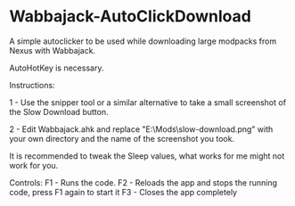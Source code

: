 # Wabbajack-AutoClickDownload
A simple autoclicker to be used while downloading large modpacks from Nexus with Wabbajack.

AutoHotKey is necessary.

Instructions:

1 - Use the snipper tool or a similar alternative to take a small screenshot of the Slow Download button.
 
2 - Edit Wabbajack.ahk and replace "E:\Mods\slow-download.png" with your own directory and the name of the screenshot you took.

It is recommended to tweak the Sleep values, what works for me might not work for you.

Controls:
F1 - Runs the code.
F2 - Reloads the app and stops the running code, press F1 again to start it
F3 - Closes the app completely

